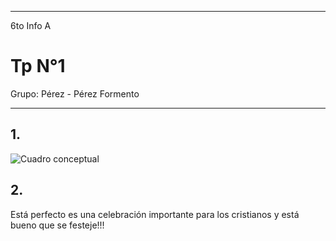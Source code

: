 
---

6to Info A

# Tp N°1 

Grupo: Pérez - Pérez Formento 


---

## 1.
 
![Cuadro conceptual](/carpeta-digital/assets/img/cuadroconceptualfep.jpg)

## 2.

Está perfecto es una celebración importante para los cristianos y está bueno que se festeje!!!
